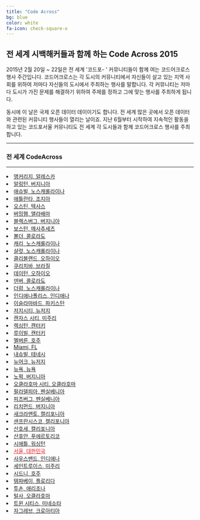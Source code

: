 ```yaml
---
title: "Code Across"
bg: blue
color: white
fa-icon: check-square-o
---
```


## 전 세계 시백해커들과 함께 하는 Code Across 2015

2015년 2월 20일 ~ 22일은 전 세계 '코드포- ' 커뮤니티들이 함께 여는 코드어크로스 행사 주간입니다. 코드어크로스는 각 도시의 커뮤니티에서 자신들이 살고 있는 지역 사회를 위하여 저마다 자신들의 도시에서 주최하는 행사를 말합니다. 각 커뮤니티는 저마다 도시가 가진 문제를 해결하기 위하여 주제를 정하고 그에 맞는 행사를 주최하게 됩니다.

동시에 이 날은 국제 오픈 데이터 데이이기도 합니다. 전 세계 많은 곳에서 오픈 데이터와 관련된 커뮤니티 행사들이 열리는 날이죠. 지난 6월부터 시작하여 지속적인 활동을 하고 있는 코드포서울 커뮤니티도 전 세계 각 도시들과 함께 코드어크로스 행사를 주최합니다.

-------------------------

### 전 세계 CodeAcross 
-------------------------



<div class="column small">
  <li><a href="http://www.meetup.com/Code-for-Anchorage">앵커리지, 알레스카</a></li>
  <li><a href="https://www.eventbrite.com/e/codeacross-northern-virginia-nova-2015-tickets-15388623788">알링턴, 버지니아</a></li>
  <li><a href="https://www.eventbrite.com/e/asheville-codeacross-2015-tickets-14994936258">애슈빌, 노스캐롤라이나</a></li>
  <li><a href="https://nvite.com/codeacross/e7c8">애틀란타, 조지아</a></li>
  <li><a href="http://www.open-austin.org/article/1390">오스틴, 텍사스</a></li>
  <li><a href="http://www.codeforbirmingham.org/">버밍햄, 앨라배마</a></li>
  <li><a href="https://www.eventbrite.com/e/codeacross-open-data-day-2015-tickets-15366576845">블랙스버그, 버지니아</a></li>
  <li><a href="http://www.meetup.com/Code-for-Boston/events/219132652/">보스턴, 메사추세츠</a></li>
  <li><a href="https://www.eventbrite.com/e/crafting-civic-tech-the-housing-edition-tickets-14943468316">볼더, 콜로라도</a></li>
  <li><a href="http://triangleopendataday.org/">캐리, 노스캐롤라이나</a></li>
  <li><a href="http://www.meetup.com/Code-For-Charlotte/">샬럿, 노스캐롤라이나</a></li>
  <li><a href="http://www.meetup.com/cleveland-civic-hacking/events/220019305/">클리블랜드, 오하이오</a></li>
  <li><a href="http://www.meetup.com/OpenBrazil/">쿠리치바, 브라질</a></li>
  <li><a href="http://codefordayton.org/">데이턴, 오하이오</a></li>
  <li><a href="http://www.meetup.com/CodeForDenver/events/219598454/">덴버, 콜로라도</a></li>
  <li><a href="http://triangleopendataday.com/">더럼, 노스캐롤라이나</a></li>
</div>
<div class="column small">
  <li><a href="https://www.eventbrite.com/e/code-across-2015-indianapolis-tickets-15576369340">인디애나폴리스, 인디애나</a></li>
  <li><a href="http://codeforpakistan.org/event/isbhacks/">이슬라마바드, 파키스탄</a></li>
  <li><a href="http://codeforjc.org/">저지시티, 뉴저지</a></li>
  <li><a href="http://codeforkc.org/#codeaccross2015">캔자스 시티, 미주리</a></li>
  <li><a href="https://www.eventbrite.com/e/codeacross-2015-tickets-15386228624">렉싱턴, 캔터키</a></li>
  <li><a href="http://www.meetup.com/Louisville-Civic-Data-Alliance/events/219829803/">루이빌, 캔터키</a></li>
  <li><a href="https://www.eventbrite.com.au/e/international-open-data-day-tickets-15462111592">멜버른, 호주</a></li>
  <li><a href="http://codeformiami.org/code-across-2015">Miami, FL</a></li>
  <li><a href="http://www.meetup.com/code-for-nashville/events/219083666/">내슈빌, 테네시</a></li>
  <li><a href="http://codefornewark.org/">뉴어크, 뉴저지</a></li>
  <li><a href="https://www.eventbrite.com/e/codeacross-nyc-2015-nycs-opendata-civictech-festival-tickets-15578652168">뉴욕, 뉴욕</a></li>
  <li><a href="http://code4hr.eventbrite.com">노퍽, 버지니아</a></li>
  <li><a href="http://codeforokc.org/">오클라호마 시티, 오클라호마</a></li>
  <li><a href="http://phillycodefest.com/">필라델피아, 펜실베니아</a></li>
  <li><a href="http://steelcitycodefest.org/">피츠버그, 펜실베니아</a></li>
  <li><a href="https://www.eventbrite.com/e/codeacross-rva-tickets-15303525256">리치먼드, 버지니아</a></li>
</div>
<div class="column small">
  <li><a href="http://code4sac.org/">새크라맨토, 캘리포니아</a></li>
  <li><a href="http://www.meetup.com/Code-for-San-Francisco-Civic-Hack-Night/events/219705688/">샌프란시스코, 캘리포니아</a></li>
  <li><a href="http://www.eventbrite.com/e/open-data-hack-sj-tickets-15585511685">산호세, 캘리포니아</a></li>
  <li><a href="http://code4puertorico.org/">산후안, 푸에르토리코</a></li>
  <li><a href="http://codeforseattle.org/seattle-data-day/">시애틀, 워싱턴</a></li>
  <li class="text-cfs" ><a href="http://www.meetup.com/Code-for-Seoul/events/218901704/" style="color: #ED1B24">서울, 대한민국</a></li>
  <li><a href="https://www.eventbrite.com/e/hack-michiana-presents-codeacross-michiana-2015-tickets-15583263962">사우스밴드, 인디애나</a></li>
  <li><a href="http://www.meetup.com/Open-Data-STL/">세인트루이스, 미주리</a></li>
  <li><a href="https://www.eventbrite.com.au/e/international-open-data-day-sydney-tickets-15462067460">시드니, 호주</a></li>
  <li><a href="http://www.meetup.com/Code-for-Tampa-Bay-Brigade/events/219645746/">템파베이, 플로리다</a></li>
  <li><a href="https://www.eventbrite.com/e/codeacross-2015-tickets-15321194104">투손, 애리조나</a></li>
  <li><a href="http://www.meetup.com/Code-for-Tulsa/events/219422747/">털사, 오클라호마</a></li>
  <li><a href="http://www.hennepin.us/geocode">트윈 시티스, 미네소타</a></li>
  <li><a href="http://about.codeforcroatia.org/codeacross/">자그레브, 크로아티아</a></li>
</div>
